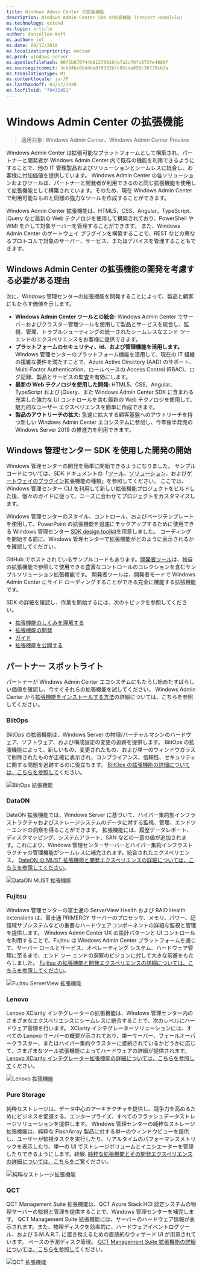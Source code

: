 ```yaml
---
title: Windows Admin Center の拡張機能
description: Windows Admin Center SDK の拡張機能 (Project Honolulu)
ms.technology: extend
ms.topic: article
author: daniellee-msft
ms.author: jol
ms.date: 09/17/2018
ms.localizationpriority: medium
ms.prod: windows-server
ms.openlocfilehash: 90f5b670744b812769164a7a2c70fc673fe4089f
ms.sourcegitcommit: 3cb84bc0bd4be0f9333b7c85cda858c38730cb3a
ms.translationtype: MT
ms.contentlocale: ja-JP
ms.lasthandoff: 03/17/2020
ms.locfileid: "79432451"
---
```

# <a name="extensions-for-windows-admin-center"></a>Windows Admin Center の拡張機能

>適用対象: Windows Admin Center、Windows Admin Center Preview

Windows Admin Center は拡張可能なプラットフォームとして構築され、パートナーと開発者が Windows Admin Center 内で既存の機能を利用できるようにすることで、他の IT 管理製品およびソリューションとシームレスに統合し、お客様に付加価値を提供しています。 Windows Admin Center の各ソリューションおよびツールは、パートナーと開発者が利用できるのと同じ拡張機能を使用して拡張機能として構築されています。そのため、現在 Windows Admin Center で利用可能なものと同様の強力なツールを作成することができます。

Windows Admin Center 拡張機能は、HTML5、CSS、Angular、TypeScript、jQuery など最新の Web テクノロジを使用して構築されており、PowerShell や WMI を介して対象サーバーを管理することができます。 また、Windows Admin Center のゲートウェイ プラグインを構築することで、REST などの異なるプロトコルで対象のサーバー、サービス、またはデバイスを管理することもできます。

## <a name="why-you-should-consider-developing-an-extension-for-windows-admin-center"></a>Windows Admin Center の拡張機能の開発を考慮する必要がある理由

次に、Windows 管理センターの拡張機能を開発することによって、製品と顧客にもたらす価値を示します。

- **Windows Admin Center ツールとの統合:** Windows Admin Center でサーバーおよびクラスター管理ツールを使用して製品とサービスを統合し、監視、管理、トラブルシューティングの統一されたシームレスなエンド ツー エンドのエクスペリエンスをお客様に提供できます。
- **プラットフォームのセキュリティ、id、および管理機能を活用します。** Windows 管理センターのプラットフォーム機能を活用して、現在の IT 組織の複雑な要件を満たすことで、Azure Active Directory (AAD) のサポート、Multi-Factor Authentication、ロールベースの Access Control (RBAC)、ログ記録、製品とサービスの監査を有効にします。
- **最新の Web テクノロジを使用した開発:** HTML5、CSS、Angular、TypeScript および jQuery、また Windows Admin Center SDK に含まれる充実した強力な UI コントロールを含む最新の Web テクノロジを使用して、魅力的なユーザー エクスペリエンスを簡単に作成できます。
- **製品のアウトリーチの拡大:** 急速に拡大する顧客基盤へのアウトリーチを持つ新しい Windows Admin Center エコシステムに参加し、今年後半発売の Windows Server 2019 の推進力を利用できます。

## <a name="start-developing-with-the-windows-admin-center-sdk"></a>Windows 管理センター SDK を使用した開発の開始

Windows 管理センターの開発を簡単に開始できるようになりました。  サンプルコードについては、SDK ドキュメントの「[ツール](develop-tool.md)、[ソリューション](develop-solution.md)、および[ゲートウェイのプラグイン](develop-gateway-plugin.md)拡張機能の種類」を参照してください。 ここでは、Windows 管理センター CLI を利用して新しい拡張機能プロジェクトをビルドした後、個々のガイドに従って、ニーズに合わせてプロジェクトをカスタマイズします。

Windows 管理センターのスタイル、コントロール、およびページテンプレートを使用して、PowerPoint の拡張機能を迅速にモックアップするために使用できる Windows 管理センター [SDK design toolkit](https://github.com/Microsoft/windows-admin-center-sdk/blob/master/WindowsAdminCenterDesignToolkit.zip)を用意しました。 コーディングを開始する前に、Windows 管理センターで拡張機能がどのように表示されるかを確認してください。

GitHub でホストされているサンプルコードもあります。[開発者ツール](https://aka.ms/wacsdk)は、独自の拡張機能で参照して使用できる豊富なコントロールのコレクションを含むサンプルソリューション拡張機能です。 開発者ツールは、開発者モードで Windows Admin Center にサイド ローディングすることができる完全に機能する拡張機能です。

SDK の詳細を確認し、作業を開始するには、次のトピックを参照してください。

- [拡張機能のしくみを理解する](understand-extensions.md)
- [拡張機能の開発](developing-extensions.md)
- [ガイド](guides.md)
- [拡張機能を公開する](publish-extensions.md)

## <a name="partner-spotlight"></a>パートナー スポットライト

パートナーが Windows Admin Center エコシステムにもたらし始めたすばらしい価値を確認し、今すぐそれらの拡張機能を試してください。 Windows Admin Center から[拡張機能をインストールする方法](../configure/using-extensions.md)の詳細については、こちらを参照してください。

### <a name="biitops"></a>BiitOps
BiitOps の拡張機能は、Windows Server の物理/バーチャルマシンのハードウェア、ソフトウェア、および構成設定の変更の追跡を提供します。 BiitOps の拡張機能によって、新しいもの、変更されたもの、および単一のウィンドウガラスで削除されたものが正確に表示され、コンプライアンス、信頼性、セキュリティに関する問題を追跡するのに役立ちます。 [BiitOps の拡張機能の詳細については、こちらを参照して](case-studies/biitops.md)ください。

![BiitOps 拡張機能](../media/extensibility-overview/biitops-1.png)

### <a name="dataon"></a>DataON

DataON 拡張機能では、Windows Server に基づいて、ハイパー集約型インフラストラクチャおよびストレージシステムのデータに対する監視、管理、エンドツーエンドの洞察を得ることができます。 拡張機能には、履歴データレポート、ディスクマッピング、システムアラート、SAN などの一意の値が追加されます。これにより、Windows 管理センターサーバーとハイパー集約インフラストラクチャの管理機能がシームレスに補完されます。統合されたエクスペリエンス。 [DataON の MUST 拡張機能と開発エクスペリエンスの詳細については、こちらを参照してください](case-studies/dataon.md)。

![DataON MUST 拡張機能](../media/extensibility-overview/dataon-must-extension.png)

### <a name="fujitsu"></a>Fujitsu

Windows 管理センターの富士通の ServerView Health および RAID Health extensions は、富士通 PRIMERGY サーバーのプロセッサ、メモリ、パワー、記憶域サブシステムなどの重要なハードウェアコンポーネントの詳細な監視と管理を提供します。 Windows Admin Center UX の設計パターンと UI コントロールを利用することで、Fujitsu は Windows Admin Center プラットフォームを通じて、サーバー ロールとサービス、オペレーティング システム、ハードウェア管理に至るまで、エンド ツー エンドの洞察のビジョンに対して大きな前進をもたらしました。 [Fujitsu の拡張機能と開発エクスペリエンスの詳細については、こちらを参照してください](case-studies/fujitsu.md)。

![Fujitsu ServerView 拡張機能](../media/extensibility-overview/fujitsu-serverview-extension.png)

### <a name="lenovo"></a>Lenovo

Lenovo XClarity インテグレーターの拡張機能は、Windows 管理センター内のさまざまなエクスペリエンスにシームレスに統合することで、次のレベルにハードウェア管理を行います。 XClarity インテグレーターソリューションには、すべての Lenovo サーバーの概要が示されており、単一サーバー、フェールオーバークラスター、またはハイパー集約クラスターに接続されているかどうかに応じて、さまざまなツール拡張機能によってハードウェアの詳細が提供されます。 [Lenovo XClarity インテグレーター拡張機能の詳細については、こちらを参照して](case-studies/lenovo.md)ください。

![Lenovo 拡張機能](../media/extensibility-overview/lenovo-extension.png)

### <a name="pure-storage"></a>Pure Storage

純粋なストレージは、データ中心のアーキテクチャを提供し、競争力を高めるためにビジネスを促進する、エンタープライズ、すべてのフラッシュデータストレージソリューションを提供します。 Windows 管理センターの純粋なストレージ拡張機能は、純粋な FlashArray 製品に対する単一のウィンドウビューを提供し、ユーザーが監視タスクを実行したり、リアルタイムのパフォーマンスメトリックを表示したり、単一の UI でストレージボリュームとイニシエーターを管理したりできるようにします。経験. [純粋な拡張機能とその開発エクスペリエンスの詳細については、こちらをご覧](case-studies/purestorage.md)ください。

![純粋なストレージ拡張機能](../media/extensibility-overview/purestorage-extension.png)

### <a name="qct"></a>QCT

QCT Management Suite 拡張機能は、QCT Azure Stack HCI 認定システムの物理サーバーの監視と管理を提供することで、Windows 管理センターを補完します。 QCT Management Suite 拡張機能には、サーバーのハードウェア情報が表示されます。また、物理ディスクを効率的に、ハードウェアイベントログツール、および S.M.A.R.T. に置き換えるための直感的なウィザード UI が用意されています。 ベースの予測ディスク管理。 [QCT Management Suite 拡張機能の詳細については、こちらを参照して](case-studies/qct.md)ください。

![QCT 拡張機能](../media/extensibility-overview/qct-extension.png)